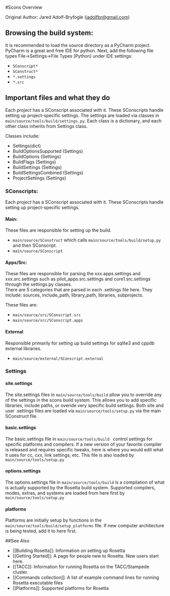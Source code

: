 #Scons Overview

Original Author: Jared Adolf-Bryfogle (jadolfbr@gmail.com)

## Browsing the build system:
It is recommended to load the source directory as a PyCharm project.  PyCharm is a great and free IDE for python.  Next, add the following file types File->Settings->File Types [Python] under IDE settings:
* <code>SConscript*</code>
* <code>SConstruct*</code>
* <code>*.settings</code>
* <code>*.src</code>

## Important files and what they do
Each _project_ has a SConscript associated with it. These SConscripts handle setting up project-specific settings. The settings are loaded via classes in <code>main/source/tools/build/settings.py</code>. Each class is a dictionary, and each other class inherits from Settings class. 

Classes include:
* Settings(dict)
* BuildOptionsSupported (Settings)
* BuildOptions (Settings)
* BuildFlags (Settings)
* BuildSettings (Settings)
* BuildSettingsCombined (Settings)
* ProjectSettings (Settings)

### SConscripts:
Each _project_ has a SConscript associated with it. These SConscripts handle setting up project-specific settings. 

#### Main:
These files are responsible for setting up the build. 

* <code>main/source/SConstruct</code> which calls <code>main/source/tools/build/setup.py</code> and then SConscript.  
* <code>main/source/SConscript</code>


#### Apps/Src:
These files are responsible for parsing the xxx.apps.settings and xxx.src.settings such as pilot_apps.src.settings and core1.src.settings through the settings.py classes.  
There are 5 categories that are parsed in each .settings file here.  They include: sources, include_path, library_path, libraries, subprojects.

These files are:
* <code>main/source/src/SConscript.src</code>
* <code>main/source/src/SConscript.apps</code>

#### External
Responsible primarily for setting up build settings for sqlite3 and cppdb external libraries.
* <code>main/source/external/SConscript.external</code>

### Settings

#### site.settings
The site.settings files in <code>main/source/tools/build</code> allow you to override any of the settings in the scons build system.  This allows you to add specific libraries, include paths, or overide very specific build settings. Both site and user .settings files are loaded via <code>main/source/tools/setup.py</code> via the main SConstruct file.  

#### basic.settings
The basic.settings file in <code>main/source/tools/build </code> control settings for specific platforms and compilers.  If a new version of your favorite compiler is released and requires specific tweaks, here is where you would edit what it uses for cc, cxx, link settings, etc.  This file is also loaded by <code>main/source/tools/setup.py</code>

#### options.settings
The options.settings file in <code>main/source/tools/build</code> is a compilation of what is actually supported by the Rosetta build system.  Supported compilers, modes, extras, and systems are loaded from here first by <code>main/source/tools/setup.py</code>

#### platforms
Platforms are initially setup by functions in the <code>main/source/tools/build/setup_platforms</code> file.  If new computer architecture is being tested, add it to here first.  

##See Also

* [[Building Rosetta]]: Information on setting up Rosetta
* [[Getting Started]]: A page for people new to Rosetta. New users start here.
* [[TACC]]: Information for running Rosetta on the TACC/Stampede cluster.
* [[Commands collection]]: A list of example command lines for running Rosetta executable files
* [[Platforms]]: Supported platforms for Rosetta